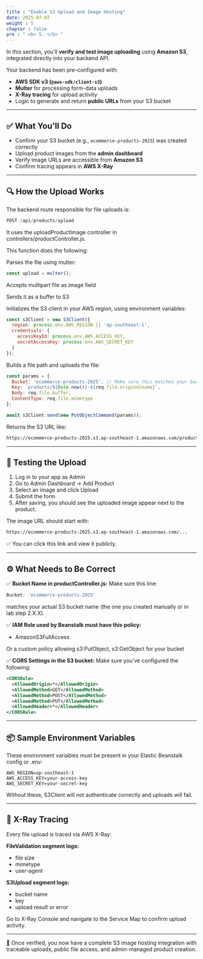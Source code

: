 ```yaml
---
title : "Enable S3 Upload and Image Hosting"
date: 2025-07-07
weight : 5
chapter : false
pre : " <b> 5. </b> "
---
```


In this section, you'll **verify and test image uploading** using **Amazon S3**, integrated directly into your backend API.

Your backend has been pre-configured with:
- **AWS SDK v3 (`@aws-sdk/client-s3`)**
- **Multer** for processing form-data uploads
- **X-Ray tracing** for upload activity
- Logic to generate and return **public URLs** from your S3 bucket

---

## ✅ What You'll Do

- Confirm your S3 bucket (e.g., `ecommerce-products-2025`) was created correctly
- Upload product images from the **admin dashboard**
- Verify image URLs are accessible from **Amazon S3**
- Confirm tracing appears in **AWS X-Ray**

---

## 🔍 How the Upload Works

The backend route responsible for file uploads is:

```js
POST /api/products/upload
```
It uses the uploadProductImage controller in controllers/productController.js.

This function does the following:

Parses the file using multer:

```js
const upload = multer();
```
Accepts multipart file as image field

Sends it as a buffer to S3

Initializes the S3 client in your AWS region, using environment variables:

```js
const s3Client = new S3Client({
  region: process.env.AWS_REGION || 'ap-southeast-1',
  credentials: {
    accessKeyId: process.env.AWS_ACCESS_KEY,
    secretAccessKey: process.env.AWS_SECRET_KEY
  }
});
```
Builds a file path and uploads the file:

```js
const params = {
  Bucket: 'ecommerce-products-2025', // Make sure this matches your bucket name!
  Key: `products/${Date.now()}-${req.file.originalname}`,
  Body: req.file.buffer,
  ContentType: req.file.mimetype
};

await s3Client.send(new PutObjectCommand(params));
```
Returns the S3 URL like:

```bash
https://ecommerce-products-2025.s3.ap-southeast-1.amazonaws.com/products/your-image.jpg
```

---

## 🧪 Testing the Upload

1. Log in to your app as Admin
2. Go to Admin Dashboard → Add Product
3. Select an image and click Upload
4. Submit the form
5. After saving, you should see the uploaded image appear next to the product.

The image URL should start with:

```bash
https://ecommerce-products-2025.s3.ap-southeast-1.amazonaws.com/...
```
✅ You can click this link and view it publicly.

---

## ⚙️ What Needs to Be Correct

✅ **Bucket Name in productController.js:**
Make sure this line:

```js
Bucket: 'ecommerce-products-2025'
```
matches your actual S3 bucket name (the one you created manually or in lab step 2.X.X).

✅ **IAM Role used by Beanstalk must have this policy:**

- AmazonS3FullAccess

Or a custom policy allowing s3:PutObject, s3:GetObject for your bucket

✅ **CORS Settings in the S3 bucket:**
Make sure you’ve configured the following:

```xml
<CORSRule>
  <AllowedOrigin>*</AllowedOrigin>
  <AllowedMethod>GET</AllowedMethod>
  <AllowedMethod>POST</AllowedMethod>
  <AllowedMethod>PUT</AllowedMethod>
  <AllowedHeader>*</AllowedHeader>
</CORSRule>
```

---

## 📦 Sample Environment Variables
These environment variables must be present in your Elastic Beanstalk config or .env:

```env
AWS_REGION=ap-southeast-1
AWS_ACCESS_KEY=your-access-key
AWS_SECRET_KEY=your-secret-key
```
Without these, S3Client will not authenticate correctly and uploads will fail.

---

## 🔎 X-Ray Tracing
Every file upload is traced via AWS X-Ray:

**FileValidation segment logs:**
- file size
- mimetype
- user-agent

**S3Upload segment logs:**
- bucket name
- key
- upload result or error

Go to X-Ray Console and navigate to the Service Map to confirm upload activity.

---

🎉 Once verified, you now have a complete S3 image hosting integration with traceable uploads, public file access, and admin-managed product creation.
